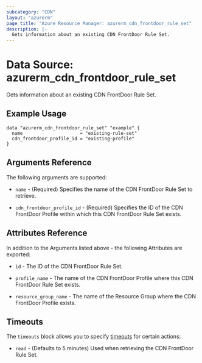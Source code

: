 ```yaml
---
subcategory: "CDN"
layout: "azurerm"
page_title: "Azure Resource Manager: azurerm_cdn_frontdoor_rule_set"
description: |-
  Gets information about an existing CDN FrontDoor Rule Set.
---
```


# Data Source: azurerm_cdn_frontdoor_rule_set

Gets information about an existing CDN FrontDoor Rule Set.

## Example Usage

```hcl
data "azurerm_cdn_frontdoor_rule_set" "example" {
  name                     = "existing-rule-set"
  cdn_frontdoor_profile_id = "existing-profile"
}
```

## Arguments Reference

The following arguments are supported:

* `name` - (Required) Specifies the name of the CDN FrontDoor Rule Set to retrieve.

* `cdn_frontdoor_profile_id` - (Required) Specifies the ID of the CDN FrontDoor Profile within which this CDN FrontDoor Rule Set exists.

## Attributes Reference

In addition to the Arguments listed above - the following Attributes are exported:

* `id` - The ID of the CDN FrontDoor Rule Set.

* `profile_name` - The name of the CDN FrontDoor Profile where this CDN FrontDoor Rule Set exists.

* `resource_group_name` - The name of the Resource Group where the CDN FrontDoor Profile exists.

## Timeouts

The `timeouts` block allows you to specify [timeouts](https://www.terraform.io/docs/configuration/resources.html#timeouts) for certain actions:

* `read` - (Defaults to 5 minutes) Used when retrieving the CDN FrontDoor Rule Set.
